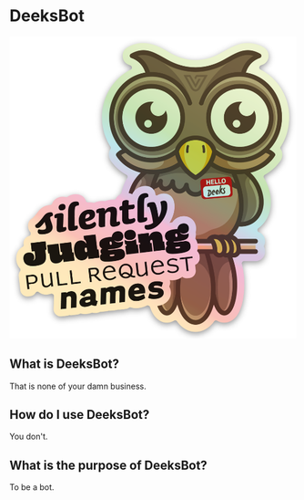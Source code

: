 # DeeksBot

![deeks-sticker.png](assets/deeks-sticker.png)

## What is DeeksBot?
That is none of your damn business.

## How do I use DeeksBot?
You don't.

## What is the purpose of DeeksBot?
To be a bot.
